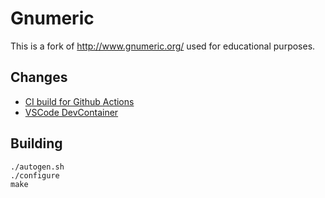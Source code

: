 # Gnumeric

This is a fork of http://www.gnumeric.org/ used for educational purposes.

## Changes

- [CI build for Github Actions](https://github.com/fwilhe2/gnumeric/commit/31c73a73935ab71cf470e5a3000785b9e4afc8f2)
- [VSCode DevContainer](https://github.com/fwilhe2/gnumeric/commit/dce32005f86a95cc11fc9ecd9c96cc61ee375999)

## Building

```
./autogen.sh 
./configure
make
```
